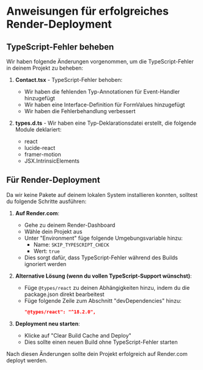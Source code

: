 # Anweisungen für erfolgreiches Render-Deployment

## TypeScript-Fehler beheben

Wir haben folgende Änderungen vorgenommen, um die TypeScript-Fehler in deinem Projekt zu beheben:

1. **Contact.tsx** - TypeScript-Fehler behoben:
   - Wir haben die fehlenden Typ-Annotationen für Event-Handler hinzugefügt
   - Wir haben eine Interface-Definition für FormValues hinzugefügt
   - Wir haben die Fehlerbehandlung verbessert

2. **types.d.ts** - Wir haben eine Typ-Deklarationsdatei erstellt, die folgende Module deklariert:
   - react
   - lucide-react
   - framer-motion
   - JSX.IntrinsicElements

## Für Render-Deployment

Da wir keine Pakete auf deinem lokalen System installieren konnten, solltest du folgende Schritte ausführen:

1. **Auf Render.com**:
   - Gehe zu deinem Render-Dashboard
   - Wähle dein Projekt aus
   - Unter "Environment" füge folgende Umgebungsvariable hinzu:
     - Name: `SKIP_TYPESCRIPT_CHECK`
     - Wert: `true`
   - Dies sorgt dafür, dass TypeScript-Fehler während des Builds ignoriert werden

2. **Alternative Lösung (wenn du vollen TypeScript-Support wünschst)**:
   - Füge `@types/react` zu deinen Abhängigkeiten hinzu, indem du die package.json direkt bearbeitest
   - Füge folgende Zeile zum Abschnitt "devDependencies" hinzu:
     ```json
     "@types/react": "^18.2.0",
     ```

3. **Deployment neu starten**:
   - Klicke auf "Clear Build Cache and Deploy"
   - Dies sollte einen neuen Build ohne TypeScript-Fehler starten

Nach diesen Änderungen sollte dein Projekt erfolgreich auf Render.com deployt werden. 